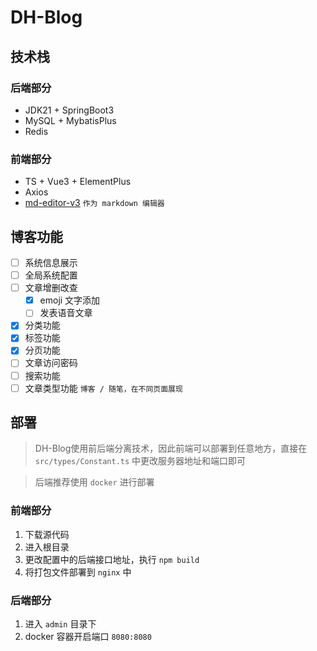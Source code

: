 # DH-Blog

## 技术栈

### 后端部分

- JDK21 + SpringBoot3
- MySQL + MybatisPlus
- Redis

### 前端部分

- TS + Vue3 + ElementPlus
- Axios
- [md-editor-v3](https://github.com/imzbf/md-editor-v3) `作为 markdown 编辑器`

## 博客功能
- [ ] 系统信息展示
- [ ] 全局系统配置
- [ ] 文章增删改查
  - [x] emoji 文字添加
  - [ ] 发表语音文章
- [x] 分类功能
- [x] 标签功能
- [x] 分页功能
- [ ] 文章访问密码
- [ ] 搜索功能
- [ ] 文章类型功能 `博客 / 随笔，在不同页面展现`

## 部署
> DH-Blog使用前后端分离技术，因此前端可以部署到任意地方，直接在 `src/types/Constant.ts` 中更改服务器地址和端口即可

> 后端推荐使用 `docker` 进行部署

### 前端部分

1. 下载源代码
2. 进入根目录
3. 更改配置中的后端接口地址，执行 `npm build`
4. 将打包文件部署到 `nginx` 中

### 后端部分
1. 进入 `admin` 目录下
2. docker 容器开启端口 `8080:8080`